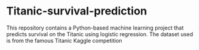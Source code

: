 # Titanic-survival-prediction
This repository contains a Python-based machine learning project that predicts survival on the Titanic using logistic regression. The dataset used is from the famous Titanic Kaggle competition
